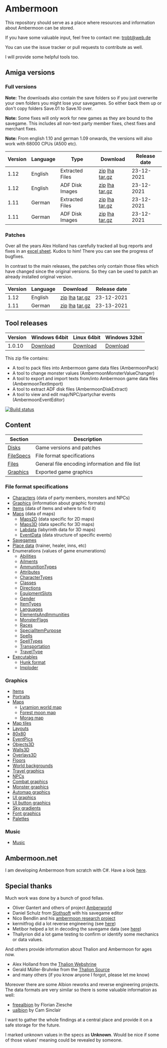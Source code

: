 # Ambermoon

This repository should serve as a place where resources and information about Ambermoon can be stored.

If you have some valuable input, feel free to contact me: trobt@web.de

You can use the issue tracker or pull requests to contribute as well.

I will provide some helpful tools too.

## Amiga versions

### Full versions

**Note:** The downloads also contain the save folders so if you just overwrite your own folders you might lose your savegames. So either back them up or don't copy folders Save.01 to Save.10 over.

**Note:** Some fixes will only work for new games as they are bound to the savegame. This includes all non-text party member fixes, chest fixes and merchant fixes.

**Note:** From english 1.10 and german 1.09 onwards, the versions will also work with 68000 CPUs (A500 etc).

Version | Language | Type | Download | Release date
--- | --- | --- | --- | ---
1.12 | English | Extracted Files | [zip](https://github.com/Pyrdacor/Ambermoon/raw/master/Disks/English/ambermoon_english_1.12_extracted.zip) [lha](https://github.com/Pyrdacor/Ambermoon/raw/master/Disks/English/ambermoon_english_1.12_extracted.lha) [tar.gz](https://github.com/Pyrdacor/Ambermoon/raw/master/Disks/English/ambermoon_english_1.12_extracted.tar.gz) | 23-12-2021
1.12 | English | ADF Disk Images | [zip](https://github.com/Pyrdacor/Ambermoon/raw/master/Disks/English/ambermoon_english_1.12_adf.zip) [lha](https://github.com/Pyrdacor/Ambermoon/raw/master/Disks/English/ambermoon_english_1.12_adf.lha) [tar.gz](https://github.com/Pyrdacor/Ambermoon/raw/master/Disks/English/ambermoon_english_1.12_adf.tar.gz) | 23-12-2021
1.11 | German | Extracted Files | [zip](https://github.com/Pyrdacor/Ambermoon/raw/master/Disks/German/ambermoon_german_1.11_extracted.zip) [lha](https://github.com/Pyrdacor/Ambermoon/raw/master/Disks/German/ambermoon_german_1.11_extracted.lha) [tar.gz](https://github.com/Pyrdacor/Ambermoon/raw/master/Disks/German/ambermoon_german_1.11_extracted.tar.gz) | 23-12-2021
1.11 | German | ADF Disk Images | [zip](https://github.com/Pyrdacor/Ambermoon/raw/master/Disks/German/ambermoon_german_1.11_adf.zip) [lha](https://github.com/Pyrdacor/Ambermoon/raw/master/Disks/German/ambermoon_german_1.11_adf.lha) [tar.gz](https://github.com/Pyrdacor/Ambermoon/raw/master/Disks/German/ambermoon_german_1.11_adf.tar.gz) | 23-12-2021

### Patches

Over all the years Alex Holland has carefully tracked all bug reports and fixes in an [excel sheet](https://docs.google.com/spreadsheets/d/1as5W8gibm-MTb9VEqpkfgtwWviqjQx96A3NmcvzX98A). Kudos to him!
There you can see the progress of bugfixes.

In contrast to the main releases, the patches only contain those files which have changed since the original versions. So they can be used to patch an already installed original version.

Version | Language | Download | Release date
--- | --- | --- | ---
1.12 | English | [zip](https://github.com/Pyrdacor/Ambermoon/raw/master/Disks/Patches/PyrdacorFixEnglish1.12.zip) [lha](https://github.com/Pyrdacor/Ambermoon/raw/master/Disks/Patches/PyrdacorFixEnglish1.12.lha) [tar.gz](https://github.com/Pyrdacor/Ambermoon/raw/master/Disks/Patches/PyrdacorFixEnglish1.12.tar.gz) | 23-12-2021
1.11 | German | [zip](https://github.com/Pyrdacor/Ambermoon/raw/master/Disks/Patches/PyrdacorFixGerman1.11.zip) [lha](https://github.com/Pyrdacor/Ambermoon/raw/master/Disks/Patches/PyrdacorFixGerman1.11.lha) [tar.gz](https://github.com/Pyrdacor/Ambermoon/raw/master/Disks/Patches/PyrdacorFixGerman1.11.tar.gz) | 23-13-2021


## Tool releases

Version | Windows 64bit | Linux 64bit | Windows 32bit
--- | --- | --- | ---
1.0.10 | [Download](https://github.com/Pyrdacor/Ambermoon/releases/download/v1.0.10/AmbermoonTools-Windows.zip) | [Download](https://github.com/Pyrdacor/Ambermoon/releases/download/v1.0.10/AmbermoonTools-Linux.tar.gz) | [Download](https://github.com/Pyrdacor/Ambermoon/releases/download/v1.0.10/AmbermoonTools-Windows32Bit.zip)

This zip file contains:
- A tool to pack files into Ambermoon game data files (AmbermoonPack)
- A tool to change monster values (AmbermoonMonsterValueChanger)
- A tool to export and import texts from/into Ambermoon game data files (AmbermoonTextImport)
- A tool to extract ADF disk files (AmbermoonDiskExtract)
- A tool to view and edit map/NPC/partychar events (AmbermoonEventEditor)

[![Build status](https://ci.appveyor.com/api/projects/status/dn5n21r8m11an48i/branch/master?svg=true)](https://ci.appveyor.com/project/Pyrdacor/ambermoon/branch/master)



## Content

Section | Description
--- | ---
[Disks](Disks) | Game versions and patches
[FileSpecs](FileSpecs) | File format specifications
[Files](Files) | General file encoding information and file list
[Graphics](Graphics) | Exported game graphics

### File format specifications

- [Characters](FileSpecs/Characters.md) (data of party members, monsters and NPCs)
- [Graphics](FileSpecs/Graphics.md) (information about graphic formats)
- [Items](FileSpecs/Items.md) (data of items and where to find it)
- [Maps](FileSpecs/Maps.md) (data of maps)
  - [Maps2D](FileSpecs/Maps2D.md) (data specific for 2D maps)
  - [Maps3D](FileSpecs/Maps3D.md) (data specific for 3D maps)
  - [Labdata](FileSpecs/Labdata.md) (labyrinth data for 3D maps)
  - [EventData](FileSpecs/EventData.md) (data structure of specific events)
- [Savegames](FileSpecs/Savegame.md)
- [Place data](FileSpecs/PlaceData.md) (trainer, healer, inns, etc)
- Enumerations (values of game enumerations)
  - [Abilities](FileSpecs/Enumerations/Abilities.md)
  - [Ailments](FileSpecs/Enumerations/Ailments.md)
  - [AmmunitionTypes](FileSpecs/Enumerations/AmmunitionTypes.md)
  - [Attributes](FileSpecs/Enumerations/Attributes.md)
  - [CharacterTypes](FileSpecs/Enumerations/CharacterTypes.md)
  - [Classes](FileSpecs/Enumerations/Classes.md)
  - [Directions](FileSpecs/Enumerations/Directions.md)
  - [EquipmentSlots](FileSpecs/Enumerations/EquipmentSlots.md)
  - [Gender](FileSpecs/Enumerations/Gender.md)
  - [ItemTypes](FileSpecs/Enumerations/ItemTypes.md)
  - [Languages](FileSpecs/Enumerations/Languages.md)
  - [ElementsAndImmunities](FileSpecs/Enumerations/ElementsAndImmunities.md)
  - [MonsterFlags](FileSpecs/Enumerations/MonsterFlags.md)
  - [Races](FileSpecs/Enumerations/Races.md)
  - [SpecialItemPurpose](FileSpecs/Enumerations/SpecialItemPurpose.md)
  - [Spells](FileSpecs/Enumerations/Spells.md)
  - [SpellTypes](FileSpecs/Enumerations/SpellTypes.md)
  - [Transportation](FileSpecs/Enumerations/Transportation.md)
  - [TravelType](FileSpecs/Enumerations/TravelType.md)
- [Executables](Files/Executables.md)
  - [Hunk format](Files/Hunks.md)
  - [Imploder](Files/Imploding.md)

### Graphics

- [Items](Graphics/Items)
- [Portraits](Graphics/Portraits)
- [Maps](Graphics/Maps)
  - [Lyramion world map](Graphics/Maps/001.png)
  - [Forest moon map](Graphics/Maps/300.png)
  - [Morag map](Graphics/Maps/513.png)
- [Map tiles](Graphics/Mapicons)
- [Layouts](Graphics/Layouts)
- [80x80](Graphics/80x80)
- [EventPics](Graphics/EventPics)
- [Objects3D](Graphics/Objects3D)
- [Walls3D](Graphics/Walls3D)
- [Overlays3D](Graphics/Overlays3D)
- [Floors](Graphics/Floors)
- [World backgrounds](Graphics/WorldBackgrounds)
- [Travel graphics](Graphics/TravelGfx)
- [NPCs](Graphics/NPCs)
- [Combat graphics](Graphics/CombatGraphics)
- [Monster graphics](Graphics/Monsters)
- [Automap graphics](Graphics/AutomapGfx)
- [UI graphics](Graphics/UIGfx)
- [UI button graphics](Graphics/Buttons)
- [Sky gradients](Graphics/SkyGradients)
- [Font graphics](Graphics/Font)
- [Palettes](Graphics/Palettes.png)

### Music

- [Music](Files/Music.md)


## Ambermoon.net

I am developing Ambermoon from scratch with C#. Have a look [here](https://github.com/Pyrdacor/Ambermoon.net).

## Special thanks

Much work was done by a bunch of good fellas.
- Oliver Gantert and others of project [Amberworld](http://amberworld.sourceforge.net/)
- Daniel Schulz from [Slothsoft](http://slothsoft.net/Ambermoon/) with his savegame editor
- Nico Bendlin and his [ambermoon research project](https://gitlab.com/ambermoon/research)
- kermitfrog did a lot reverse engineering (see [here](https://github.com/Pyrdacor/Ambermoon.net/issues/64))
- Metibor helped a lot in decoding the savegame data (see [here](https://github.com/Pyrdacor/Ambermoon.net/issues/45))
- Thallyrion did a lot game testing to confirm or identify some mechanics or data values.

 And others provide information about Thalion and Ambermoon for ages now.
- Alex Holland from the [Thalion Webshrine](http://thalion.exotica.org.uk/)
- Gerald Müller-Bruhnke from the [Thalion Source](http://home.wtal.de/gmb/index.htm)
- and many others (if you know anyone I forgot, please let me know)

Moreover there are some Albion reworks and reverse engineering projects. The data formats are very similar so there is some valuable information as well:
- [freealbion](https://github.com/freealbion/freealbion) by Florian Ziesche
- [ualbion](https://github.com/csinkers/ualbion) by Cam Sinclair

I want to gather the whole findings at a central place and provide it on a safe storage for the future.

I marked unknown values in the specs as **Unknown**. Would be nice if some of those values' meaning could be revealed by someone.
